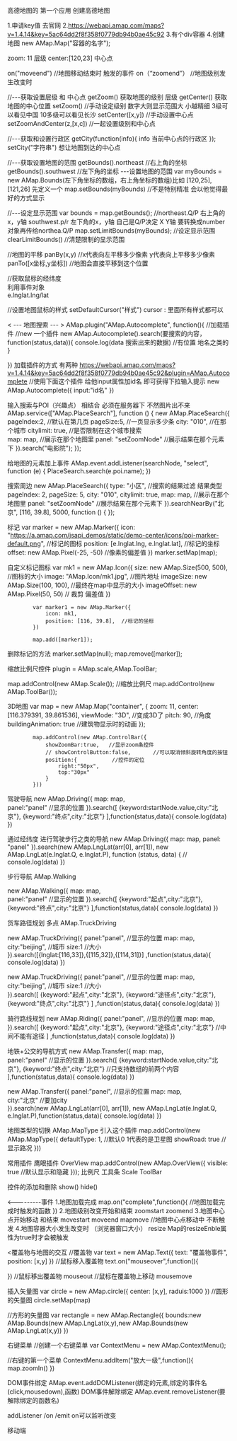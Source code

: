 高德地图的 第一个应用 创建高德地图

1.申请key值 去官网
2.https://webapi.amap.com/maps?v=1.4.14&key=5ac64dd2f8f358f0779db94b0ae45c92
3.有个div容器 
4.创建地图 new AMap.Map("容器的名字");

zoom: 11        层级
center:[120,23]   中心点

on("moveend") //地图移动结束时 触发的事件
on（“zoomend”） //地图级别发生改变时

//---获取设置层级 和 中心点 
getZoom() 获取地图的级别  层级
getCenter() 获取地图的中心位置 
setZoom() //手动设定级别 数字大则显示范围大 小越精细  3级可以看见中国  10多级可以看见长沙
setCenter([x,y])  //手动设置中心点 
setZoomAndCenter(z,[x,c]) //一起设置级别和中心点  

//---获取和设置行政区
getCity(function(info){
    info 当前中心点的行政区
});
setCity("字符串")  想让地图到达的中心点

//---获取设置地图的范围
getBounds().northeast //右上角的坐标
getBounds().southwest //左下角的坐标
---设置地图的范围
var myBounds = new AMap.Bounds(左下角坐标的数组，右上角坐标的数组)比如 [120,25],[121,26]  先定义一个
map.setBounds(myBounds) //不是特别精准 会以他觉得最好的方式显示

//---设定显示范围
var bounds = map.getBounds(); //northeast.Q/P 右上角的x，y轴  southwest.p/r 左下角的x，y轴 自己是Q/P决定 X Y轴   要转换成number对象再传给northea.Q/P
map.setLimitBounds(myBounds);      //设定显示范围
clearLimitBounds() //清楚限制的显示范围

//地图的平移
panBy(x,y)  //x代表向左平移多少像素 y代表向上平移多少像素
panTo([x坐标,y坐标])  //地图会直接平移到这个位置

//获取鼠标的经纬度  
利用事件对象  
e.lnglat.lng/lat

//设置地图鼠标的样式
setDefaultCursor("样式")
cursor : 里面所有样式都可以


< --- 地图搜索 --- >
AMap.plugin("AMap.Autocomplete", function(){   //加载插件
    //new 一个插件
    new AMap.Autocomplete().search(要搜索的内容，function(status,data)){
        console.log(data 搜索出来的数据)  //有位置 地名之类的
    }

})
加载插件的方式 有两种
https://webapi.amap.com/maps?v=1.4.14&key=5ac64dd2f8f358f0779db94b0ae45c92&plugin=AMap.Autocomplete
   //使用下面这个插件 给他input属性加id名 即可获得下拉输入提示
   new AMap.Autocomplete({
       input:"id名"
   }) 

输入搜索与POI（兴趣点） 相结合 
必须在服务器下 不然图片出不来
 AMap.service(["AMap.PlaceSearch"], function () {
        new AMap.PlaceSearch({
            pageIndex:2,    //默认在第几页
            pageSize:5,      //一页显示多少条
            city: "010",    //在那个城市
            citylimit: true,     //是否限制在这个城市搜索         
            map: map, //展示在那个地图里
            panel: "setZoomNode"  //展示结果在那个元素下 
        }).search("电影院");
    });

给地图的元素加上事件
AMap.event.addListener(searchNode, "select", function (e) {
            PlaceSearch.search(e.poi.name);
        })

搜索周边
 new AMap.PlaceSearch({
                    type: "小区",  //搜索的结果过滤 结果类型
                    pageIndex: 2,
                    pageSize: 5,
                    city: "010",
                    citylimit: true,
                    map: map, //展示在那个地图里
                    panel: "setZoomNode"  //展示结果在那个元素下 
                }).searchNearBy("北京", [116, 39.8], 5000, function () { });

标记
 var marker = new AMap.Marker({
                    icon: "https://a.amap.com/jsapi_demos/static/demo-center/icons/poi-marker-default.png",  //标记的图标
                    position: [e.lnglat.lng, e.lnglat.lat],  //标记的坐标
                    offset: new AMap.Pixel(-25, -50) //像素的偏差值
                })
                marker.setMap(map);

自定义标记图标
var mk1 = new AMap.Icon({
                size: new AMap.Size(500, 500),  //图标的大小
                image: "AMap.Icon/mk1.jpg",     //图片地址
                imageSize: new AMap.Size(100, 100),  //最终在map中显示的大小
                imageOffset: new AMap.Pixel(50, 50)   // 裁剪 偏差值
            })

            var marker1 = new AMap.Marker({
                icon: mk1,
                position: [116, 39.8],  //标记的坐标
            })

            map.add([marker1]); 

删除标记的方法
marker.setMap(null);
map.remove([marker]);

缩放比例尺控件
plugin = AMap.scale,AMap.ToolBar;

map.addControl(new AMap.Scale());    //缩放比例尺
map.addControl(new AMap.ToolBar());

3D地图
var map = new AMap.Map("container", {
                zoom: 11,
                center: [116.379391, 39.861536],
                viewMode: "3D",   //变成3D了
                pitch: 90,       //角度
                buildingAnimation: true   //建筑物显示时的动画
            });

            map.addControl(new AMap.ControlBar({
                showZoomBar:true,   //显示zoom条控件
                // showControlButton:false,       //可以取消倾斜旋转角度的按钮
                position:{           //控件的定位
                    right:"50px",
                    top:"30px"
                }
            }))

驾驶导航
new AMap.Driving({
            map: map,      
            panel:"panel"   //显示的位置
            }).search([
            {keyword:startNode.value,city:"北京"},
            {keyword:"终点",city:"北京"}
            ],function(status,data){
            console.log(data)
            })

通过经纬度 进行驾驶步行之类的导航
 new AMap.Driving({
                    map: map,
                    panel: "panel"
                }).search(new AMap.LngLat(arr[0], arr[1]), new AMap.LngLat(e.lnglat.Q, e.lnglat.P), function (status, data) {
                    // console.log(data)
                })

步行导航
AMap.Walking 

new AMap.Walking({
            map: map,      
            panel:"panel"   //显示的位置
            }).search([
            {keyword:"起点",city:"北京"},
            {keyword:"终点",city:"北京"}
            ],function(status,data){
            console.log(data)
            })

货车路径规划  多点
AMap.TruckDriving

new AMap.TruckDriving({
            panel:"panel",   //显示的位置
            map: map,  
            city:"beijing",  //城市
            size:1          //大小   
            }).search([{lnglat:[116,33]},{[115,32]},{[114,31]}]
            ,function(status,data){
            console.log(data)
            })

new AMap.TruckDriving({
            panel:"panel",   //显示的位置
            map: map,  
            city:"beijing",  //城市
            size:1          //大小   
            }).search([
                {keyword:"起点",city:"北京"},
                {keyword:"途径点",city:"北京"},
                {keyword:"终点",city:"北京"}
            ]
            ,function(status,data){
            console.log(data)
            })

骑行路线规划 
new AMap.Riding({
            panel:"panel",   //显示的位置
            map: map,  
            }).search([
                {keyword:"起点",city:"北京"},
                {keyword:"途径点",city:"北京"}
                //中间不能有途径
            ]
            ,function(status,data){
            console.log(data)
            })

地铁+公交的导航方式
new AMap.Transfer({
            map: map,      
            panel:"panel"   //显示的位置
            }).search([
            {keyword:startNode.value,city:"北京"},
            {keyword:"终点",city:"北京"}
            //只支持数组的前两个内容
            ],function(status,data){
            console.log(data)
            })

new AMap.Transfer({
            panel:"panel",   //显示的位置
            map: map,    
            city:"北京"  //要加city  
            }).search(new AMap.LngLat(arr[0], arr[1]), new AMap.LngLat(e.lnglat.Q, e.lnglat.P),function(status,data){
            console.log(data)
            })

地图类型的切换 
AMap.MapType 引入这个插件 
map.addControl(new AMap.MapType({
    defaultType: 1, //默认0 1代表的是卫星图
    showRoad: true  //显示路况
}))

常用插件 鹰眼插件 OverView
map.addControl(new AMap.OverView({
    visible: true //默认显示和隐藏
}));
        比例尺   工具条
        Scale    ToolBar 

控件的添加和删除
show()  hide()


<---------事件
1.地图加载完成
map.on("complete",function(){
    //地图加载完成时触发的函数
})
2.地图级别改变开始和结束
zoomstart 
zoomend
3.地图中心点开始移动 和结束 
movestart 
moveend
mapmove //地图中心点移动中 不断触发
4.地图容器大小发生改变时 （浏览器窗口大小） 
resize 
Map的resizeEnble属性为true时才会被触发 

<覆盖物与地图的交互
//覆盖物
var text = new AMap.Text({
    text: "覆盖物事件",
    position: [x,y]
})
//鼠标移入覆盖物
text.on("mouseover",function(){

})
//鼠标移出覆盖物
mouseout
//鼠标在覆盖物上移动
mousemove

插入矢量图 
var circle = new AMap.circle({
    center: [x,y],
    raduis:1000
})
//圆形的矢量图
circle.setMap(map)

//方形的矢量图
var rectangle = new AMap.Rectangle({
    bounds:new AMap.Bounds(new AMap.LngLat(x,y),new AMap.Bounds(new AMap.LngLat(x,y))
})

右键菜单
//创建一个右键菜单
var ContextMenu = new AMap.ContextMenu();

//右键的第一个菜单
ContextMenu.addItem("放大一级",function(){
    map.zoomIn()
})

DOM事件绑定 
AMap.event.addDOMListener(绑定的元素,绑定的事件名(click,mousedown),函数)
DOM事件解除绑定
AMap.event.removeListener(要解除绑定的函数名)

addListener /on /emit 
on可以监听改变

移动端
<meta name="viewport" content="initial=scale=1.0,user-scaleble=no,width=devive-width">

